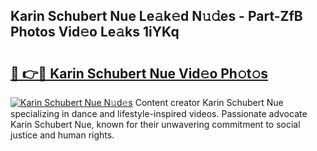 ## Karin Schubert Nue Le𝚊k𝚎d N𝚞𝚍es - Part-ZfB Photos Vid𝚎o Le𝚊ks 1iYKq

# <h2><a href="http://fb72oc.evod.top/?m=Karin+Schubert+Nue">🔗 👉🔴 Karin Schubert Nue Vid𝚎o Ph𝚘t𝚘s</a></h2>

[![Karin Schubert Nue N𝚞d𝚎s](https://i.imgur.com/8V9OHl7.gif)](http://fb72oc.evod.top/?m=Karin+Schubert+Nue)
Content creator Karin Schubert Nue specializing in dance and lifestyle-inspired videos. Passionate advocate Karin Schubert Nue, known for their unwavering commitment to social justice and human rights. 
